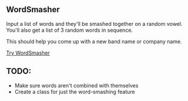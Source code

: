 WordSmasher
---
Input a list of words and they'll be smashed together on a random vowel. You'll also get a list of 3 random words in sequence. 

This should help you come up with a new band name or company name. 

[Try WordSmasher](http://wordsmasher.lovethissh.it/)

TODO:
---
* Make sure words aren't combined with themselves
* Create a class for just the word-smashing feature